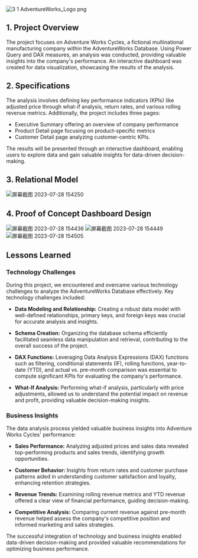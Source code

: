 ![3 1 AdventureWorks_Logo png](https://github.com/connieyeee/Case-Sales-Data-Analysis-Visualization/assets/134975561/f173fac1-f041-40b7-b8a7-c7a4da7b33bb)

## 1. Project Overview
The project focuses on Adventure Works Cycles, a fictional multinational manufacturing company within the AdventureWorks Database. Using Power Query and DAX measures, an analysis was conducted, providing valuable insights into the company's performance. An interactive dashboard was created for data visualization, showcasing the results of the analysis.

## 2. Specifications
The analysis involves defining key performance indicators (KPIs) like adjusted price through what-if analysis, return rates, and various rolling revenue metrics. Additionally, the project includes three pages: 
- Executive Summary offering an overview of company performance
- Product Detail page focusing on product-specific metrics
- Customer Detail page analyzing customer-centric KPIs.

The results will be presented through an interactive dashboard, enabling users to explore data and gain valuable insights for data-driven decision-making.

## 3. Relational Model
![屏幕截图 2023-07-28 154250](https://github.com/connieyeee/Case-Sales-Data-Analysis-Visualization/assets/134975561/b4f25e9d-f90a-458b-8ae2-928e95139775)

## 4. Proof of Concept Dashboard Design
![屏幕截图 2023-07-28 154436](https://github.com/connieyeee/Case-Sales-Data-Analysis-Visualization/assets/134975561/c2df9ee2-dec3-4d2a-8fb2-f621a81772ff)
![屏幕截图 2023-07-28 154449](https://github.com/connieyeee/Case-Sales-Data-Analysis-Visualization/assets/134975561/98d859b1-bbdf-4874-b078-d725e3eace9c)
![屏幕截图 2023-07-28 154505](https://github.com/connieyeee/Case-Sales-Data-Analysis-Visualization/assets/134975561/3c9fd4e0-fb5c-47fa-97cc-13d73497203b)

## Lessons Learned

### Technology Challenges

During this project, we encountered and overcame various technology challenges to analyze the AdventureWorks Database effectively. Key technology challenges included:

- **Data Modeling and Relationship:** Creating a robust data model with well-defined relationships, primary keys, and foreign keys was crucial for accurate analysis and insights.

- **Schema Creation:** Organizing the database schema efficiently facilitated seamless data manipulation and retrieval, contributing to the overall success of the project.

- **DAX Functions:** Leveraging Data Analysis Expressions (DAX) functions such as filtering, conditional statements (IF), rolling functions, year-to-date (YTD), and actual vs. pre-month comparison was essential to compute significant KPIs for evaluating the company's performance.

- **What-If Analysis:** Performing what-if analysis, particularly with price adjustments, allowed us to understand the potential impact on revenue and profit, providing valuable decision-making insights.

### Business Insights

The data analysis process yielded valuable business insights into Adventure Works Cycles' performance:

- **Sales Performance:** Analyzing adjusted prices and sales data revealed top-performing products and sales trends, identifying growth opportunities.

- **Customer Behavior:** Insights from return rates and customer purchase patterns aided in understanding customer satisfaction and loyalty, enhancing retention strategies.

- **Revenue Trends:** Examining rolling revenue metrics and YTD revenue offered a clear view of financial performance, guiding decision-making.

- **Competitive Analysis:** Comparing current revenue against pre-month revenue helped assess the company's competitive position and informed marketing and sales strategies.

The successful integration of technology and business insights enabled data-driven decision-making and provided valuable recommendations for optimizing business performance.
